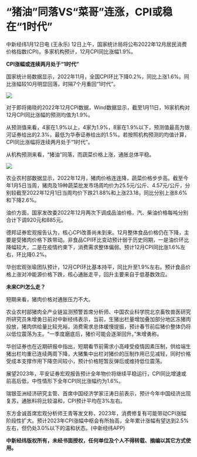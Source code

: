 # “猪油”同落VS“菜哥”连涨，CPI或稳在“1时代”

中新经纬1月12日电 (王永乐) 12日上午，国家统计局将公布2022年12月居民消费价格指数(CPI)。多家机构预计，12月CPI同比涨幅1.9%。

**CPI涨幅或连续两月处于“1时代”**

国家统计局数据显示，2022年11月，全国CPI环比下降0.2%，同比上涨1.6%。同比涨幅较10月明显回落，时隔7个月重回“1时代”。

![](https://inews.gtimg.com/newsapp_bt/0/15606173699/1000)

对于即将揭晓的2022年12月CPI数据，Wind数据显示，截至1月11日，16家机构对12月CPI同比涨幅的预测均值为1.9%。

从预测值来看，4家在1.9%以上，4家为1.9%，8家在1.9%以下，预测值最高为银河证券给出的2.3%，最低为华泰证券给出的1.5%。若按照机构预测的均值计算，CPI同比涨幅将连续两月处于“1时代”。

从机构预测来看，“猪油”同落，而蔬菜价格上涨，通胀总体平稳。

![](https://inews.gtimg.com/newsapp_bt/0/15606173703/1000)

农业农村部数据显示，2022年12月，猪肉价格连连降，蔬菜价格步步高。截至今年1月5日当周，猪肉及19种蔬菜批发市场周均价为25.5元/公斤、4.57元/公斤，分别较截至2022年12月1日当周均价下跌21.88%和上涨23.18，同比分别上涨8.6%和下降2.6%。

油价方面，国家发改委2022年12月两次下调成品油价格，汽、柴油价格每吨分别合计下调920元和885元。

德邦证券宏观报告认为，核心CPI改善尚未到来。12月整体食品价格仍在下降，主要是受猪肉价格下跌带动。非食品CPI环比变动预计弱于历史同期，一是油价环比降幅较大，二是在疫情约束下，消费需求整体偏弱。预计12月CPI同比涨1.6%左右，环比降0.2%。

华创宏观张瑜团队预计，12月CPI环比基本持平，同比升至1.9%左右。预计食品价格上涨对冲能源价格下跌，核心通胀走平，回升主要来自于低基数效应。

**未来CPI怎么走？**

短期来看，猪肉价格对通胀压力不大。

农业农村部猪肉全产业链监测预警首席分析师、中国农业科学院北京畜牧兽医研究所研究员朱增勇日前对中新经纬表示，当前，生猪出栏量增加叠加部分地区冻猪肉投放，猪肉供给量比较充裕，消费需求总体缓慢提振，预计春节前后猪价整体仍将以低位震荡为主。“一季度磨底后，猪价可能会逐渐回升。”朱增勇称。

华创证券也在近期研报中指出，短期看节前需求小高峰受疫情因素压制，供给端生猪出栏均重已连续两周下降，大猪集中出栏对猪价的压制作用已见减轻，同时价格受成本支撑作用下降空间较小，预计价格短暂反弹后或维持低位震荡。

展望2023年，平安证券宏观报告预计全年物价将继续平稳运行，CPI同比增速或前高后低，中性情形下全年CPI同比涨幅约为1.6%。

瑞银亚洲经济研究主管、首席中国经济学家汪涛日前表示，预计今年中国经济出现复苏，通胀料将比较温和，CPI预计平均在3%左右。

东方金诚首席宏观分析师王青等发文称，2023年，消费修复有可能带动CPI涨幅阶段性扩大。预计2023年CPI涨幅中枢会有所抬高，全年累计涨幅有望达到2.5%左右，但仍处3.0%以下的温和状态。(中新经纬APP)

**中新经纬版权所有，未经书面授权，任何单位及个人不得转载、摘编以其它方式使用。**

